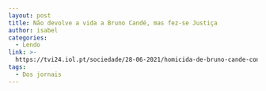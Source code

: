 ```yaml
---
layout: post
title: Não devolve a vida a Bruno Candé, mas fez-se Justiça
author: isabel
categories:
  - Lendo
link: >-
  https://tvi24.iol.pt/sociedade/28-06-2021/homicida-de-bruno-cande-condenado-a-22-anos-e-nove-meses-de-prisao?utm_source=facebook%26utm_medium%3Dsocial%26utm_campaign%3Dshared_site&fbclid=IwAR1Ut7TcI-0h3Xp3ZqoTOCTTwq9QISkVLBPu3TUEGrozK4hNch0XBc-gtVM
tags:
  - Dos jornais
---
```

